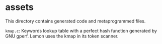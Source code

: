 # assets

This directory contains generated code and metaprogrammed files.

`kmap.c`: Keywords lookup table with a perfect hash function generated by GNU gperf. Lemon uses the kmap in its token scanner.
